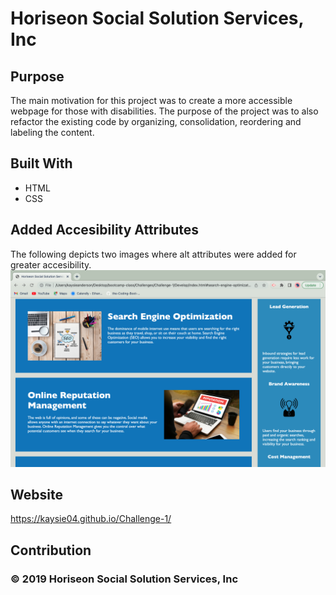 # Horiseon Social Solution Services, Inc

## Purpose

The main motivation for this project was to create a more accessible webpage for those with disabilities. The purpose of the project was to also refactor the existing code by organizing, consolidation, reordering and labeling the content.

## Built With
* HTML
* CSS

## Added Accesibility Attributes

The following depicts two images where alt attributes were added for greater accesibility. 
![alt text](assets/images/screenshot.png)


## Website
https://kaysie04.github.io/Challenge-1/

## Contribution

### &copy; 2019 Horiseon Social Solution Services, Inc






